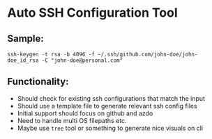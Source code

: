 # Auto SSH Configuration Tool

## Sample:
`ssh-keygen -t rsa -b 4096 -f ~/.ssh/github.com/john-doe/john-doe_id_rsa -C "john-doe@personal.com"`


## Functionality: 
- Should check for existing ssh configurations that match the input
- Should use a template file to generate relevant ssh config files 
- Initial support should focus on github and azdo
- Need to handle multi OS filepaths etc.
- Maybe use `tree` tool or something to generate nice visuals on cli